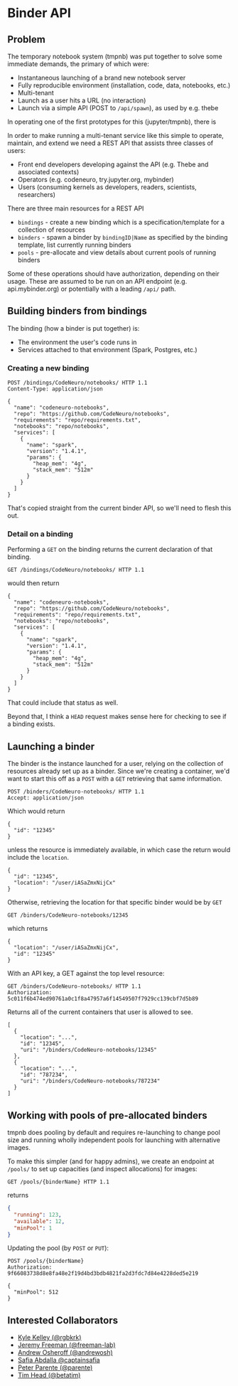 # Binder API

## Problem

The temporary notebook system (tmpnb) was put together to solve some immediate
demands, the primary of which were:

* Instantaneous launching of a brand new notebook server
* Fully reproducible environment (installation, code, data, notebooks, etc.)
* Multi-tenant
* Launch as a user hits a URL (no interaction)
* Launch via a simple API (POST to `/api/spawn`), as used by e.g. thebe

In operating one of the first prototypes for this (jupyter/tmpnb), there is

In order to make running a multi-tenant service like this simple to operate,
maintain, and extend we need a REST API that assists three classes of users:

* Front end developers developing against the API (e.g. Thebe and associated contexts)
* Operators (e.g. codeneuro, try.jupyter.org, mybinder)
* Users (consuming kernels as developers, readers, scientists, researchers)

There are three main resources for a REST API

* `bindings` - create a new binding which is a specification/template for a collection of resources
* `binders` - spawn a binder by `bindingID|Name` as specified by the binding template, list currently running binders
* `pools` - pre-allocate and view details about current pools of running binders

Some of these operations should have authorization, depending on their usage.
These are assumed to be run on an API endpoint (e.g. api.mybinder.org) or
potentially with a leading `/api/` path.

## Building binders from bindings

The binding (how a binder is put together) is:

* The environment the user's code runs in
* Services attached to that environment (Spark, Postgres, etc.)

### Creating a new binding

```
POST /bindings/CodeNeuro/notebooks/ HTTP 1.1
Content-Type: application/json

{
  "name": "codeneuro-notebooks",
  "repo": "https://github.com/CodeNeuro/notebooks",
  "requirements": "repo/requirements.txt",
  "notebooks": "repo/notebooks",
  "services": [
    {
      "name": "spark",
      "version": "1.4.1",
      "params": {
        "heap_mem": "4g",
        "stack_mem": "512m"
      }
    }
  ]
}
```

That's copied straight from the current binder API, so we'll need to flesh this
out.

### Detail on a binding

Performing a `GET` on the binding returns the current declaration of that binding.

```
GET /bindings/CodeNeuro/notebooks/ HTTP 1.1
```

would then return

```
{
  "name": "codeneuro-notebooks",
  "repo": "https://github.com/CodeNeuro/notebooks",
  "requirements": "repo/requirements.txt",
  "notebooks": "repo/notebooks",
  "services": [
    {
      "name": "spark",
      "version": "1.4.1",
      "params": {
        "heap_mem": "4g",
        "stack_mem": "512m"
      }
    }
  ]
}
```

That could include that status as well.

Beyond that, I think a `HEAD` request makes sense here for checking to see if a binding exists.

## Launching a binder

The binder is the instance launched for a user, relying on the collection of
resources already set up as a binder. Since we're creating a container, we'd want to start this off as a `POST` with a `GET` retrieving that same information.

```
POST /binders/CodeNeuro-notebooks/ HTTP 1.1
Accept: application/json
```

Which would return

```
{
  "id": "12345"
}
```

unless the resource is immediately available, in which case the return would
include the `location`.

```
{
  "id": "12345",
  "location": "/user/iASaZmxNijCx"
}
```

Otherwise, retrieving the location for that specific binder would be by `GET`

```
GET /binders/CodeNeuro-notebooks/12345
```

which returns

```
{
  "location": "/user/iASaZmxNijCx",
  "id": "12345"
}
```

With an API key, a GET against the top level resource:

```
GET /binders/CodeNeuro-notebooks/ HTTP 1.1
Authorization: 5c011f6b474ed90761a0c1f8a47957a6f14549507f7929cc139cbf7d5b89
```

Returns all of the current containers that user is allowed to see.

```
[
  {
    "location": "...",
    "id": "12345",
    "uri": "/binders/CodeNeuro-notebooks/12345"
  },
  {
    "location": "...",
    "id": "787234",
    "uri": "/binders/CodeNeuro-notebooks/787234"
  }
]
```

## Working with pools of pre-allocated binders

tmpnb does pooling by default and requires re-launching to change pool size and
running wholly independent pools for launching with alternative images.

To make this simpler (and for happy admins), we create an endpoint at `/pools/` to set up capacities (and inspect allocations) for images:

```
GET /pools/{binderName} HTTP 1.1
```

returns

```json
{
  "running": 123,
  "available": 12,
  "minPool": 1
}
```

Updating the pool (by `POST` or `PUT`):

```
POST /pools/{binderName}
Authorization: 9f66083738d8e8fa48e2f19d4bd3bdb4821fa2d3fdc7d84e4228ded5e219

{
  "minPool": 512
}
```

## Interested Collaborators

* [Kyle Kelley (@rgbkrk)](https://github.com/rgbkrk)
* [Jeremy Freeman (@freeman-lab)](https://github.com/freeman-lab)
* [Andrew Osheroff (@andrewosh)](https://github.com/andrewosh)
* [Safia Abdalla @captainsafia](https://github.com/captainsafia)
* [Peter Parente (@parente)](https://github.com/parente)
* [Tim Head (@betatim)](https://github.com/betatim)
